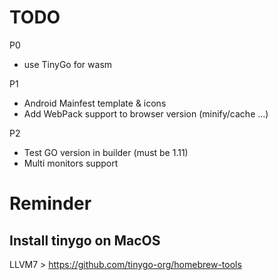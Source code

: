 # TODO
P0
 * use TinyGo for wasm

P1
 * Android Mainfest template & icons
 * Add WebPack support to browser version (minify/cache ...)
  
P2
 * Test GO version in builder (must be 1.11)
 * Multi monitors support

# Reminder
## Install tinygo on MacOS
LLVM7 > https://github.com/tinygo-org/homebrew-tools